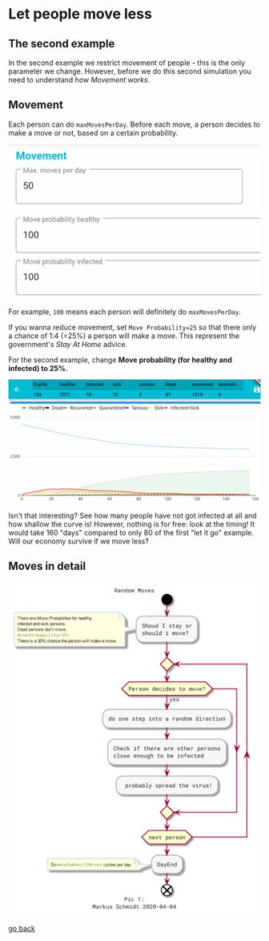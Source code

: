# Let people move less

## The second example

In the second example we restrict movement of people - this is the only parameter we change. However, before we do this second simulation you need to understand how *Movement works*.

## Movement

Each person can do `maxMovesPerDay`. Before each move, a person decides to make a move or not, based on a certain probability.

![Move Probability](images/moveProbability.png)

For example, `100` means each person will definitely do `maxMovesPerDay`. 

If you wanna reduce movement, set `Move Probability=25` so that there only a chance of 1:4 (=25%)  a person will make a move. This represent the government's *Stay At Home* advice.

For the second example, change **Move probability (for healthy and infected) to 25%**.

![SecondExampleResults](images/secondExample.png)

Isn't that interesting? See how many people have not got infected at all and how shallow the curve is! However, nothing is for free: look at the timing! It would take 160 "days" compared to only 80 of the first "let it go" example. Will our economy survive if we move less?

## Moves in detail


![RandomMove](images/randomMove.png)


[go back](~/index.md)